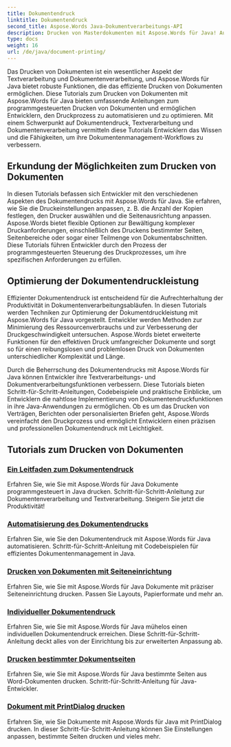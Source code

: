 ```yaml
---
title: Dokumentendruck
linktitle: Dokumentendruck
second_title: Aspose.Words Java-Dokumentverarbeitungs-API
description: Drucken von Masterdokumenten mit Aspose.Words für Java! Automatisieren Sie Druckeinstellungen, optimieren Sie die Leistung und erzielen Sie mühelos professionelle Ergebnisse.
type: docs
weight: 16
url: /de/java/document-printing/
---
```


Das Drucken von Dokumenten ist ein wesentlicher Aspekt der Textverarbeitung und Dokumentenverarbeitung, und Aspose.Words für Java bietet robuste Funktionen, die das effiziente Drucken von Dokumenten ermöglichen. Diese Tutorials zum Drucken von Dokumenten mit Aspose.Words für Java bieten umfassende Anleitungen zum programmgesteuerten Drucken von Dokumenten und ermöglichen Entwicklern, den Druckprozess zu automatisieren und zu optimieren. Mit einem Schwerpunkt auf Dokumentendruck, Textverarbeitung und Dokumentenverarbeitung vermitteln diese Tutorials Entwicklern das Wissen und die Fähigkeiten, um ihre Dokumentenmanagement-Workflows zu verbessern.

## Erkundung der Möglichkeiten zum Drucken von Dokumenten

In diesen Tutorials befassen sich Entwickler mit den verschiedenen Aspekten des Dokumentendrucks mit Aspose.Words für Java. Sie erfahren, wie Sie die Druckeinstellungen anpassen, z. B. die Anzahl der Kopien festlegen, den Drucker auswählen und die Seitenausrichtung anpassen. Aspose.Words bietet flexible Optionen zur Bewältigung komplexer Druckanforderungen, einschließlich des Druckens bestimmter Seiten, Seitenbereiche oder sogar einer Teilmenge von Dokumentabschnitten. Diese Tutorials führen Entwickler durch den Prozess der programmgesteuerten Steuerung des Druckprozesses, um ihre spezifischen Anforderungen zu erfüllen.

## Optimierung der Dokumentendruckleistung

Effizienter Dokumentendruck ist entscheidend für die Aufrechterhaltung der Produktivität in Dokumentenverarbeitungsabläufen. In diesen Tutorials werden Techniken zur Optimierung der Dokumentdruckleistung mit Aspose.Words für Java vorgestellt. Entwickler werden Methoden zur Minimierung des Ressourcenverbrauchs und zur Verbesserung der Druckgeschwindigkeit untersuchen. Aspose.Words bietet erweiterte Funktionen für den effektiven Druck umfangreicher Dokumente und sorgt so für einen reibungslosen und problemlosen Druck von Dokumenten unterschiedlicher Komplexität und Länge.

Durch die Beherrschung des Dokumentendrucks mit Aspose.Words für Java können Entwickler ihre Textverarbeitungs- und Dokumentverarbeitungsfunktionen verbessern. Diese Tutorials bieten Schritt-für-Schritt-Anleitungen, Codebeispiele und praktische Einblicke, um Entwicklern die nahtlose Implementierung von Dokumentendruckfunktionen in ihre Java-Anwendungen zu ermöglichen. Ob es um das Drucken von Verträgen, Berichten oder personalisierten Briefen geht, Aspose.Words vereinfacht den Druckprozess und ermöglicht Entwicklern einen präzisen und professionellen Dokumentendruck mit Leichtigkeit.

## Tutorials zum Drucken von Dokumenten

### [Ein Leitfaden zum Dokumentendruck](./guide-to-document-printing/)
Erfahren Sie, wie Sie mit Aspose.Words für Java Dokumente programmgesteuert in Java drucken. Schritt-für-Schritt-Anleitung zur Dokumentenverarbeitung und Textverarbeitung. Steigern Sie jetzt die Produktivität!
### [Automatisierung des Dokumentendrucks](./automating-document-printing/)
Erfahren Sie, wie Sie den Dokumentendruck mit Aspose.Words für Java automatisieren. Schritt-für-Schritt-Anleitung mit Codebeispielen für effizientes Dokumentenmanagement in Java.
### [Drucken von Dokumenten mit Seiteneinrichtung](./printing-documents-page-setup/)
Erfahren Sie, wie Sie mit Aspose.Words für Java Dokumente mit präziser Seiteneinrichtung drucken. Passen Sie Layouts, Papierformate und mehr an.
### [Individueller Dokumentendruck](./customized-document-printing/)
Erfahren Sie, wie Sie mit Aspose.Words für Java mühelos einen individuellen Dokumentendruck erreichen. Diese Schritt-für-Schritt-Anleitung deckt alles von der Einrichtung bis zur erweiterten Anpassung ab.
### [Drucken bestimmter Dokumentseiten](./printing-specific-document-pages/)
Erfahren Sie, wie Sie mit Aspose.Words für Java bestimmte Seiten aus Word-Dokumenten drucken. Schritt-für-Schritt-Anleitung für Java-Entwickler.
### [Dokument mit PrintDialog drucken](./print-document-printdialog/)
Erfahren Sie, wie Sie Dokumente mit Aspose.Words für Java mit PrintDialog drucken. In dieser Schritt-für-Schritt-Anleitung können Sie Einstellungen anpassen, bestimmte Seiten drucken und vieles mehr.